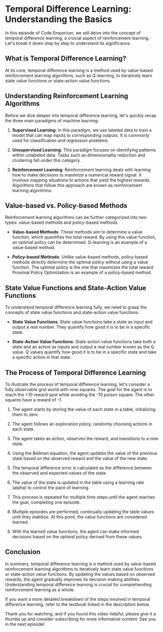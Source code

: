# Temporal Difference Learning: Understanding the Basics

In this episode of Code Emporium, we will delve into the concept of temporal difference learning, a crucial aspect of reinforcement learning. Let's break it down step by step to understand its significance.

## What is Temporal Difference Learning?

At its core, temporal difference learning is a method used by value-based reinforcement learning algorithms, such as Q-learning, to iteratively learn state value functions or state-action value functions.

## Understanding Reinforcement Learning Algorithms

Before we dive deeper into temporal difference learning, let's quickly recap the three main paradigms of machine learning:

1. **Supervised Learning**: In this paradigm, we use labeled data to train a model that can map inputs to corresponding outputs. It is commonly used for classification and regression problems.

2. **Unsupervised Learning**: This paradigm focuses on identifying patterns within unlabeled data. Tasks such as dimensionality reduction and clustering fall under this category.

3. **Reinforcement Learning**: Reinforcement learning deals with learning how to make decisions to maximize a numerical reward signal. It involves mapping situations to actions that yield the highest rewards. Algorithms that follow this approach are known as reinforcement learning algorithms.

## Value-based vs. Policy-based Methods

Reinforcement learning algorithms can be further categorized into two types: value-based methods and policy-based methods.

- **Value-based Methods**: These methods aim to determine a value function, which quantifies the total reward. By using this value function, an optimal policy can be determined. Q-learning is an example of a value-based method.

- **Policy-based Methods**: Unlike value-based methods, policy-based methods directly determine the optimal policy without using a value function. The optimal policy is the one that maximizes the total reward. Proximal Policy Optimization is an example of a policy-based method.

## State Value Functions and State-Action Value Functions

To understand temporal difference learning fully, we need to grasp the concepts of state value functions and state-action value functions.

- **State Value Functions**: State value functions take a state as input and output a real number. They quantify how good it is to be in a specific state.

- **State-Action Value Functions**: State-action value functions take both a state and an action as inputs and output a real number known as the Q value. Q values quantify how good it is to be in a specific state and take a specific action in that state.

## The Process of Temporal Difference Learning

To illustrate the process of temporal difference learning, let's consider a fully observable grid world with nine squares. The goal for the agent is to reach the +10 reward spot while avoiding the -10 poison square. The other squares have a reward of -1.

1. The agent starts by storing the value of each state in a table, initializing them to zero.

2. The agent follows an exploration policy, randomly choosing actions in each state.

3. The agent takes an action, observes the reward, and transitions to a new state.

4. Using the Bellman equation, the agent updates the value of the previous state based on the observed reward and the value of the new state.

5. The temporal difference error is calculated as the difference between the observed and expected values of the state.

6. The value of the state is updated in the table using a learning rate (alpha) to control the pace of learning.

7. This process is repeated for multiple time steps until the agent reaches the goal, completing one episode.

8. Multiple episodes are performed, continually updating the table values until they stabilize. At this point, the value functions are considered learned.

9. With the learned value functions, the agent can make informed decisions based on the optimal policy derived from these values.

## Conclusion

In summary, temporal difference learning is a method used by value-based reinforcement learning algorithms to iteratively learn state value functions or state-action value functions. By updating the values based on observed rewards, the agent gradually improves its decision-making abilities. Understanding temporal difference learning is crucial for comprehending reinforcement learning as a whole.

If you want a more detailed breakdown of the steps involved in temporal difference learning, refer to the textbook linked in the description below.

Thank you for watching, and if you found this video helpful, please give it a thumbs up and consider subscribing for more informative content. See you in the next episode!
